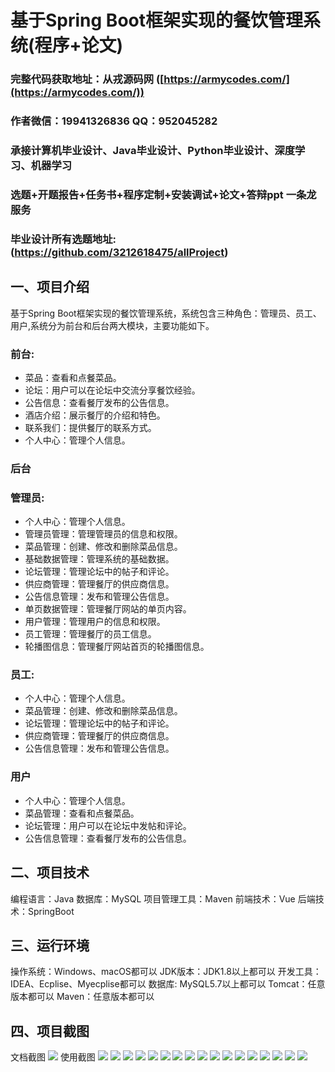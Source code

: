 基于Spring Boot框架实现的餐饮管理系统(程序+论文)
=
###  完整代码获取地址：从戎源码网 ([https://armycodes.com/](https://armycodes.com/))
###  作者微信：19941326836  QQ：952045282 
###  承接计算机毕业设计、Java毕业设计、Python毕业设计、深度学习、机器学习
###  选题+开题报告+任务书+程序定制+安装调试+论文+答辩ppt 一条龙服务
###  毕业设计所有选题地址:(https://github.com/3212618475/allProject)

一、项目介绍
---
基于Spring Boot框架实现的餐饮管理系统，系统包含三种角色：管理员、员工、用户,系统分为前台和后台两大模块，主要功能如下。
### 前台:
- 菜品：查看和点餐菜品。
- 论坛：用户可以在论坛中交流分享餐饮经验。
- 公告信息：查看餐厅发布的公告信息。
- 酒店介绍：展示餐厅的介绍和特色。
- 联系我们：提供餐厅的联系方式。
- 个人中心：管理个人信息。

 
### 后台
### 管理员:
  - 个人中心：管理个人信息。
  - 管理员管理：管理管理员的信息和权限。
  - 菜品管理：创建、修改和删除菜品信息。
  - 基础数据管理：管理系统的基础数据。
  - 论坛管理：管理论坛中的帖子和评论。
  - 供应商管理：管理餐厅的供应商信息。
  - 公告信息管理：发布和管理公告信息。
  - 单页数据管理：管理餐厅网站的单页内容。
  - 用户管理：管理用户的信息和权限。
  - 员工管理：管理餐厅的员工信息。
  - 轮播图信息：管理餐厅网站首页的轮播图信息。
  
### 员工:
  - 个人中心：管理个人信息。
  - 菜品管理：创建、修改和删除菜品信息。
  - 论坛管理：管理论坛中的帖子和评论。
  - 供应商管理：管理餐厅的供应商信息。
  - 公告信息管理：发布和管理公告信息。

### 用户
  - 个人中心：管理个人信息。
  - 菜品管理：查看和点餐菜品。
  - 论坛管理：用户可以在论坛中发帖和评论。
  - 公告信息管理：查看餐厅发布的公告信息。

  
二、项目技术
---
编程语言：Java
数据库：MySQL
项目管理工具：Maven
前端技术：Vue
后端技术：SpringBoot

三、运行环境
---
操作系统：Windows、macOS都可以
JDK版本：JDK1.8以上都可以
开发工具：IDEA、Ecplise、Myecplise都可以
数据库: MySQL5.7以上都可以
Tomcat：任意版本都可以
Maven：任意版本都可以

四、项目截图
---
文档截图
![](limage/2.png)
使用截图
![](image/1.png)
![](image/2.png)
![](image/3.png)
![](image/4.png)
![](image/5.png)
![](image/6.png)
![](image/7.png)
![](image/8.png)
![](image/9.png)
![](image/10.png)
![](image/11.png)
![](image/12.png)
![](image/13.png)
![](image/14.png)
![](image/15.png)
![](image/16.png)
![](image/17.png)
